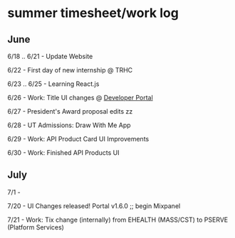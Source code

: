 # summer timesheet/work log


## June
6/18 .. 6/21 - Update Website

6/22 - First day of new internship @ TRHC

6/23 .. 6/25 - Learning React.js

6/26 - Work: Title UI changes @ [Developer Portal](https://dev-portal.medwise.com)

6/27 - President's Award proposal edits zz

6/28 - UT Admissions: Draw With Me App

6/29 - Work: API Product Card UI Improvements

6/30 - Work: Finished API Products UI


## July
7/1 - 




7/20 - UI Changes released! Portal v1.6.0 ;; begin Mixpanel 

7/21 - Work: Tix change (internally) from EHEALTH (MASS/CST) to PSERVE (Platform Services)
